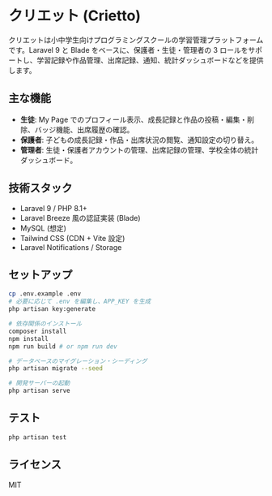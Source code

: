 # クリエット (Crietto)

クリエットは小中学生向けプログラミングスクールの学習管理プラットフォームです。Laravel 9 と Blade をベースに、保護者・生徒・管理者の 3 ロールをサポートし、学習記録や作品管理、出席記録、通知、統計ダッシュボードなどを提供します。

## 主な機能

- **生徒**: My Page でのプロフィール表示、成長記録と作品の投稿・編集・削除、バッジ機能、出席履歴の確認。
- **保護者**: 子どもの成長記録・作品・出席状況の閲覧、通知設定の切り替え。
- **管理者**: 生徒・保護者アカウントの管理、出席記録の管理、学校全体の統計ダッシュボード。

## 技術スタック

- Laravel 9 / PHP 8.1+
- Laravel Breeze 風の認証実装 (Blade)
- MySQL (想定)
- Tailwind CSS (CDN + Vite 設定)
- Laravel Notifications / Storage

## セットアップ

```bash
cp .env.example .env
# 必要に応じて .env を編集し、APP_KEY を生成
php artisan key:generate

# 依存関係のインストール
composer install
npm install
npm run build # or npm run dev

# データベースのマイグレーション・シーディング
php artisan migrate --seed

# 開発サーバーの起動
php artisan serve
```

## テスト

```bash
php artisan test
```

## ライセンス

MIT

